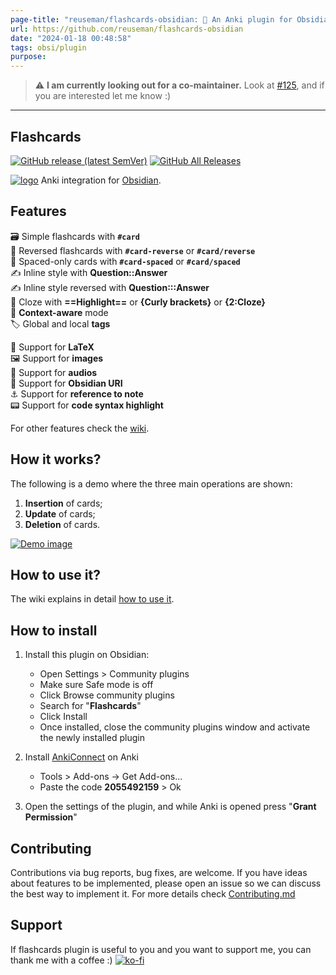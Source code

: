 ```yaml
---
page-title: "reuseman/flashcards-obsidian: 🎴 An Anki plugin for Obsidian.md"
url: https://github.com/reuseman/flashcards-obsidian
date: "2024-01-18 00:48:58"
tags: obsi/plugin
purpose:
---
```


> ⚠️ **I am currently looking out for a co-maintainer.** Look at [#125](https://github.com/reuseman/flashcards-obsidian/issues/125), and if you are interested let me know :)

---

## Flashcards

[![GitHub release (latest SemVer)](https://camo.githubusercontent.com/618a0bce2ebfe909da3eb46bbdf12a8c367531fbce5782f7f096ae26a9f2cc0a/68747470733a2f2f696d672e736869656c64732e696f2f6769746875622f762f72656c656173652f72657573656d616e2f666c61736863617264732d6f6273696469616e3f7374796c653d666f722d7468652d626164676526736f72743d73656d766572)](https://github.com/reuseman/flashcards-obsidian/releases/latest) [![GitHub All Releases](https://camo.githubusercontent.com/1d612b8f41222e1f77e70c157576a48db91e0f6efc9e128e1988053d47571bb5/68747470733a2f2f696d672e736869656c64732e696f2f6769746875622f646f776e6c6f6164732f72657573656d616e2f666c61736863617264732d6f6273696469616e2f746f74616c3f7374796c653d666f722d7468652d6261646765)](https://camo.githubusercontent.com/1d612b8f41222e1f77e70c157576a48db91e0f6efc9e128e1988053d47571bb5/68747470733a2f2f696d672e736869656c64732e696f2f6769746875622f646f776e6c6f6164732f72657573656d616e2f666c61736863617264732d6f6273696469616e2f746f74616c3f7374796c653d666f722d7468652d6261646765)

[![logo](https://github.com/reuseman/flashcards-obsidian/raw/main/logo.png)](https://github.com/reuseman/flashcards-obsidian/blob/main/logo.png) Anki integration for [Obsidian](https://obsidian.md/).

## Features

🗃️ Simple flashcards with **`#card`**  
🎴 Reversed flashcards with **`#card-reverse`** or **`#card/reverse`**  
📅 Spaced-only cards with **`#card-spaced`** or **`#card/spaced`**  
✍️ Inline style with **Question::Answer**  
✍️ Inline style reversed with **Question:::Answer**  
📃 Cloze with **\==Highlight==** or **{Curly brackets}** or **{2:Cloze}**  
🧠 **Context-aware** mode  
🏷️ Global and local **tags**

🔢 Support for **LaTeX**  
🖼️ Support for **images**  
🎤 Support for **audios**  
🔗 Support for **Obsidian URI**  
⚓ Support for **reference to note**  
📟 Support for **code syntax highlight**

For other features check the [wiki](https://github.com/reuseman/flashcards-obsidian/wiki).

## How it works?

The following is a demo where the three main operations are shown:

1.  **Insertion** of cards;
2.  **Update** of cards;
3.  **Deletion** of cards.

[![Demo image](https://github.com/reuseman/flashcards-obsidian/raw/main/docs/demo.gif)](https://github.com/reuseman/flashcards-obsidian/blob/main/docs/demo.gif)

## How to use it?

The wiki explains in detail [how to use it](https://github.com/reuseman/flashcards-obsidian/wiki).

## How to install

1.  Install this plugin on Obsidian:
    
    -   Open Settings > Community plugins
    -   Make sure Safe mode is off
    -   Click Browse community plugins
    -   Search for "**Flashcards**"
    -   Click Install
    -   Once installed, close the community plugins window and activate the newly installed plugin
2.  Install [AnkiConnect](https://ankiweb.net/shared/info/2055492159) on Anki
    
    -   Tools > Add-ons -> Get Add-ons...
    -   Paste the code **2055492159** > Ok
3.  Open the settings of the plugin, and while Anki is opened press "**Grant Permission**"
    

## Contributing

Contributions via bug reports, bug fixes, are welcome. If you have ideas about features to be implemented, please open an issue so we can discuss the best way to implement it. For more details check [Contributing.md](https://github.com/reuseman/flashcards-obsidian/blob/main/docs/CONTRIBUTING.md)

## Support

If flashcards plugin is useful to you and you want to support me, you can thank me with a coffee :) [![ko-fi](https://camo.githubusercontent.com/ce32b4940b9ebf361cfd346ba0582815846406854cd2f701c11a85cb21eaa939/68747470733a2f2f6b6f2d66692e636f6d2f696d672f676974687562627574746f6e5f736d2e737667)](https://ko-fi.com/V7V0ABKAF)